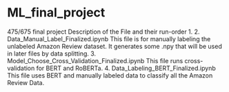 # ML_final_project
475/675 final project
Description of the File and their run-order
1.
2. Data_Manual_Label_Finalized.ipynb This file is for manually labeling the unlabeled Amazon Review dataset. It generates some .npy that will be used in later files by data splitting.
3. Model_Choose_Cross_Validation_Finalized.ipynb This file runs cross-validation for BERT and RoBERTa.
4. Data_Labeling_BERT_Finalized.ipynb This file uses BERT and manually labeled data to classify all the Amazon Review Data.
